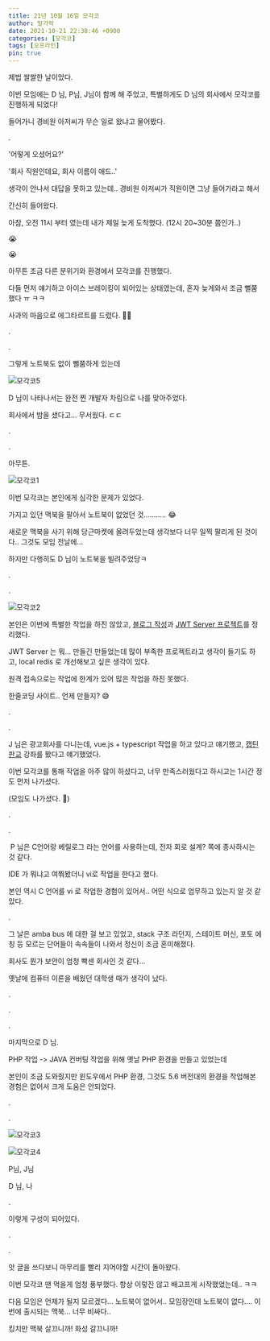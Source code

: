 ```yaml
---
title: 21년 10월 16일 모각코
author: 발가락
date: 2021-10-21 22:38:46 +0900
categories: [모각코]
tags: [오프라인]
pin: true
---
```


제법 쌀쌀한 날이었다.

이번 모임에는 D 님, P님, J님이 함께 해 주었고, 특별하게도 D 님의 회사에서 모각코를 진행하게 되었다!

들어가니 경비원 아저씨가 무슨 일로 왔냐고 물어봤다.

.

'어떻게 오셨어요?'

'회사 직원인데요, 회사 이름이 애드..'

생각이 안나서 대답을 못하고 있는데.. 경비원 아저씨가 직원이면 그냥 들어가라고 해서

간신히 들어왔다.

아참, 오전 11시 부터 였는데 내가 제일 늦게 도착했다. (12시 20~30분 쯤인가..)

😭

😭

아무튼 조금 다른 분위기와 환경에서 모각코를 진행했다.

다들 먼저 얘기하고 아이스 브레이킹이 되어있는 상태였는데, 혼자 늦게와서 조금 뻘쭘했다 ㅠ ㅋㅋ

사과의 마음으로 에그타르트를 드렸다. 🐔🥚

.

.

그렇게 노트북도 없이 뻘쭘하게 있는데

![모각코5](/assets/img/20211021/5.jpg)

D 님이 나타나서는 완전 찐 개발자 차림으로 나를 맞아주었다.

회사에서 밤을 샜다고... 무서웠다. ㄷㄷ

.

.

아무튼.

![모각코1](/assets/img/20211021/1.jpg)

이번 모각코는 본인에게 심각한 문제가 있었다.

가지고 있던 맥북을 팔아서 노트북이 없었던 것........... 😂

새로운 맥북을 사기 위해 당근마켓에 올려두었는데 생각보다 너무 일찍 팔리게 된 것이다.. 그것도 모임 전날에...

하지만 다행히도 D 님이 노트북을 빌려주었당ㅋ

.

.

![모각코2](/assets/img/20211021/2.jpg)

본인은 이번에 특별한 작업을 하진 않았고, [블로그 작성](https://blog.rgbplace.com/404)과 [JWT Server 프로젝트](https://github.com/6lueparr0t/spring-jwt-server)를 정리했다.

JWT Server 는 뭐... 만들긴 만들었는데 많이 부족한 프로젝트라고 생각이 들기도 하고, local redis 로 개선해보고 싶은 생각이 있다.

원격 접속으로는 작업에 한계가 있어 많은 작업을 하진 못했다.

한줄코딩 사이트.. 언제 만들지? 😅

.

.

J 님은 광고회사를 다니는데, vue.js + typescript 작업을 하고 있다고 얘기했고, [캡틴 판교](https://www.inflearn.com/users/@captain/courses) 강좌를 봤다고 얘기했었다.

이번 모각코를 통해 작업을 아주 많이 하셨다고, 너무 만족스러웠다고 하시고는 1시간 정도 먼저 나가셨다.

(모임도 나가셨다. 🤣)

.

.​

​
P 님은 C언어랑 베릴로그 라는 언어를 사용하는데, 전자 회로 설계? 쪽에 종사하시는 것 같다.

IDE 가 뭐냐고 여쭤봤더니 vi로 작업을 한다고 했다.

본인 역시 C 언어를 vi 로 작업한 경험이 있어서.. 어떤 식으로 업무하고 있는지 알 것 같았다.

.

그 날은 ​amba bus 에 대한 걸 보고 있었고, stack 구조 라던지, 스테이트 머신, 포토 에칭​ 등 모르는 단어들이 속속들이 나와서 정신이 조금 혼미해졌다.

회사도 뭔가 보안이 엄청 빡센 회사인 것 같다...

옛날에 컴퓨터 이론을 배웠던 대학생 때가 생각이 났다.

.

.

.

마지막으로 D 님.

​PHP 작업 -> JAVA 컨버팅 작업을 위해 옛날 PHP 환경을 만들고 있었는데

본인이 조금 도와줬지만 윈도우에서 PHP 환경, 그것도 5.6 버전대의 환경을 작업해본 경험은 없어서 크게 도움은 안되었다.

.

.

![모각코3](/assets/img/20211021/3.jpg)

![모각코4](/assets/img/20211021/4.jpg)

P님, J님

D 님, 나

.

이렇게 구성이 되어있다.

.

.

앗 글을 쓰다보니 마무리를 빨리 지어야할 시간이 돌아왔다.

이번 모각코 땐 먹을게 엄청 풍부했다. 항상 이렇진 않고 배고프게 시작했었는데.. ㅋㅋ

다음 모임은 언제가 될지 모르겠다... 노트북이 없어서.. 모임장인데 노트북이 없다.... 이번에 출시되는 맥북... 너무 비싸다..

킹치만 맥북 살끄니까! 화성 갈끄니까!